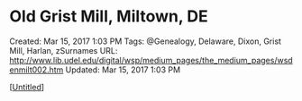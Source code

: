 # Old Grist Mill, Miltown, DE

Created: Mar 15, 2017 1:03 PM
Tags: @Genealogy, Delaware, Dixon, Grist Mill, Harlan, zSurnames
URL: http://www.lib.udel.edu/digital/wsp/medium_pages/the_medium_pages/wsdenmilt002.htm
Updated: Mar 15, 2017 1:03 PM

[[Untitled]]

[//begin]: # "Autogenerated link references for markdown compatibility"
[Untitled]: ../../../../Articles/Untitled.md "Untitled"
[//end]: # "Autogenerated link references"